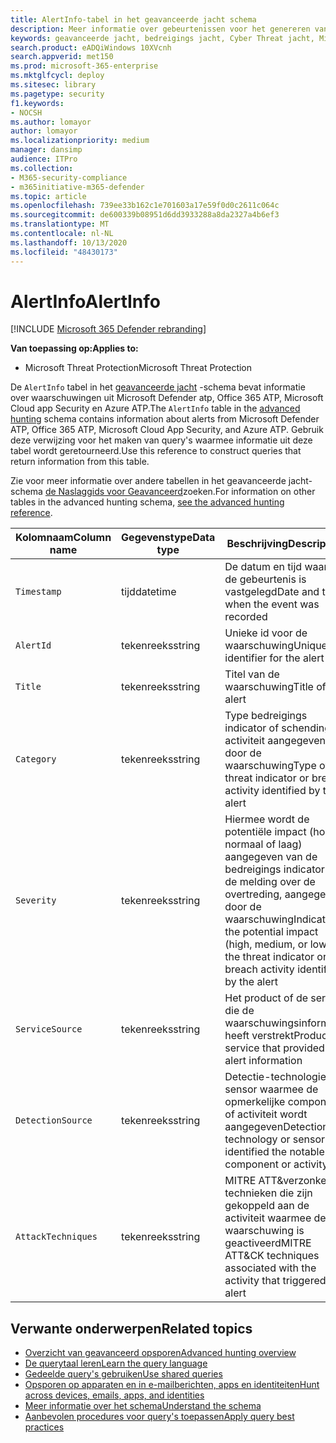 ```yaml
---
title: AlertInfo-tabel in het geavanceerde jacht schema
description: Meer informatie over gebeurtenissen voor het genereren van waarschuwingen in de tabel AlertInfo van het schema geavanceerde jacht
keywords: geavanceerde jacht, bedreigings jacht, Cyber Threat jacht, Microsoft Threat Protection, Microsoft 365, MTP, m365, Search, query, Telemetry, schema Reference, kusto, Table, Column, datatype, Description, AlertInfo, alert,, categorie, Mitre,&ATT, de versie van Microsoft-apps, MDATP, Office 365, MCAS
search.product: eADQiWindows 10XVcnh
search.appverid: met150
ms.prod: microsoft-365-enterprise
ms.mktglfcycl: deploy
ms.sitesec: library
ms.pagetype: security
f1.keywords:
- NOCSH
ms.author: lomayor
author: lomayor
ms.localizationpriority: medium
manager: dansimp
audience: ITPro
ms.collection:
- M365-security-compliance
- m365initiative-m365-defender
ms.topic: article
ms.openlocfilehash: 739ee33b162c1e701603a17e59f0d0c2611c064c
ms.sourcegitcommit: de600339b08951d6dd3933288a8da2327a4b6ef3
ms.translationtype: MT
ms.contentlocale: nl-NL
ms.lasthandoff: 10/13/2020
ms.locfileid: "48430173"
---
```

# <a name="alertinfo"></a><span data-ttu-id="64629-104">AlertInfo</span><span class="sxs-lookup"><span data-stu-id="64629-104">AlertInfo</span></span>

[!INCLUDE [Microsoft 365 Defender rebranding](../includes/microsoft-defender.md)]


<span data-ttu-id="64629-105">**Van toepassing op:**</span><span class="sxs-lookup"><span data-stu-id="64629-105">**Applies to:**</span></span>
- <span data-ttu-id="64629-106">Microsoft Threat Protection</span><span class="sxs-lookup"><span data-stu-id="64629-106">Microsoft Threat Protection</span></span>



<span data-ttu-id="64629-107">De `AlertInfo` tabel in het [geavanceerde jacht](advanced-hunting-overview.md) -schema bevat informatie over waarschuwingen uit Microsoft Defender atp, Office 365 ATP, Microsoft Cloud app Security en Azure ATP.</span><span class="sxs-lookup"><span data-stu-id="64629-107">The `AlertInfo` table in the [advanced hunting](advanced-hunting-overview.md) schema contains information about alerts from Microsoft Defender ATP, Office 365 ATP, Microsoft Cloud App Security, and Azure ATP.</span></span> <span data-ttu-id="64629-108">Gebruik deze verwijzing voor het maken van query's waarmee informatie uit deze tabel wordt geretourneerd.</span><span class="sxs-lookup"><span data-stu-id="64629-108">Use this reference to construct queries that return information from this table.</span></span>

<span data-ttu-id="64629-109">Zie voor meer informatie over andere tabellen in het geavanceerde jacht-schema [de Naslaggids voor Geavanceerd](advanced-hunting-schema-tables.md)zoeken.</span><span class="sxs-lookup"><span data-stu-id="64629-109">For information on other tables in the advanced hunting schema, [see the advanced hunting reference](advanced-hunting-schema-tables.md).</span></span>

| <span data-ttu-id="64629-110">Kolomnaam</span><span class="sxs-lookup"><span data-stu-id="64629-110">Column name</span></span> | <span data-ttu-id="64629-111">Gegevenstype</span><span class="sxs-lookup"><span data-stu-id="64629-111">Data type</span></span> | <span data-ttu-id="64629-112">Beschrijving</span><span class="sxs-lookup"><span data-stu-id="64629-112">Description</span></span> |
|-------------|-----------|-------------|
| `Timestamp` | <span data-ttu-id="64629-113">tijd</span><span class="sxs-lookup"><span data-stu-id="64629-113">datetime</span></span> | <span data-ttu-id="64629-114">De datum en tijd waarop de gebeurtenis is vastgelegd</span><span class="sxs-lookup"><span data-stu-id="64629-114">Date and time when the event was recorded</span></span> |
| `AlertId` | <span data-ttu-id="64629-115">tekenreeks</span><span class="sxs-lookup"><span data-stu-id="64629-115">string</span></span> | <span data-ttu-id="64629-116">Unieke id voor de waarschuwing</span><span class="sxs-lookup"><span data-stu-id="64629-116">Unique identifier for the alert</span></span> |
| `Title` | <span data-ttu-id="64629-117">tekenreeks</span><span class="sxs-lookup"><span data-stu-id="64629-117">string</span></span> | <span data-ttu-id="64629-118">Titel van de waarschuwing</span><span class="sxs-lookup"><span data-stu-id="64629-118">Title of the alert</span></span> |
| `Category` | <span data-ttu-id="64629-119">tekenreeks</span><span class="sxs-lookup"><span data-stu-id="64629-119">string</span></span> | <span data-ttu-id="64629-120">Type bedreigings indicator of schendings activiteit aangegeven door de waarschuwing</span><span class="sxs-lookup"><span data-stu-id="64629-120">Type of threat indicator or breach activity identified by the alert</span></span> |
| `Severity` | <span data-ttu-id="64629-121">tekenreeks</span><span class="sxs-lookup"><span data-stu-id="64629-121">string</span></span> | <span data-ttu-id="64629-122">Hiermee wordt de potentiële impact (hoog, normaal of laag) aangegeven van de bedreigings indicator of de melding over de overtreding, aangegeven door de waarschuwing</span><span class="sxs-lookup"><span data-stu-id="64629-122">Indicates the potential impact (high, medium, or low) of the threat indicator or breach activity identified by the alert</span></span> |
| `ServiceSource` | <span data-ttu-id="64629-123">tekenreeks</span><span class="sxs-lookup"><span data-stu-id="64629-123">string</span></span> | <span data-ttu-id="64629-124">Het product of de service die de waarschuwingsinformatie heeft verstrekt</span><span class="sxs-lookup"><span data-stu-id="64629-124">Product or service that provided the alert information</span></span> |
| `DetectionSource` | <span data-ttu-id="64629-125">tekenreeks</span><span class="sxs-lookup"><span data-stu-id="64629-125">string</span></span> | <span data-ttu-id="64629-126">Detectie-technologie of-sensor waarmee de opmerkelijke component of activiteit wordt aangegeven</span><span class="sxs-lookup"><span data-stu-id="64629-126">Detection technology or sensor that identified the notable component or activity</span></span> |
| `AttackTechniques` | <span data-ttu-id="64629-127">tekenreeks</span><span class="sxs-lookup"><span data-stu-id="64629-127">string</span></span> | <span data-ttu-id="64629-128">MITRE ATT&verzonken technieken die zijn gekoppeld aan de activiteit waarmee de waarschuwing is geactiveerd</span><span class="sxs-lookup"><span data-stu-id="64629-128">MITRE ATT&CK techniques associated with the activity that triggered the alert</span></span> |

## <a name="related-topics"></a><span data-ttu-id="64629-129">Verwante onderwerpen</span><span class="sxs-lookup"><span data-stu-id="64629-129">Related topics</span></span>
- [<span data-ttu-id="64629-130">Overzicht van geavanceerd opsporen</span><span class="sxs-lookup"><span data-stu-id="64629-130">Advanced hunting overview</span></span>](advanced-hunting-overview.md)
- [<span data-ttu-id="64629-131">De querytaal leren</span><span class="sxs-lookup"><span data-stu-id="64629-131">Learn the query language</span></span>](advanced-hunting-query-language.md)
- [<span data-ttu-id="64629-132">Gedeelde query's gebruiken</span><span class="sxs-lookup"><span data-stu-id="64629-132">Use shared queries</span></span>](advanced-hunting-shared-queries.md)
- [<span data-ttu-id="64629-133">Opsporen op apparaten en in e-mailberichten, apps en identiteiten</span><span class="sxs-lookup"><span data-stu-id="64629-133">Hunt across devices, emails, apps, and identities</span></span>](advanced-hunting-query-emails-devices.md)
- [<span data-ttu-id="64629-134">Meer informatie over het schema</span><span class="sxs-lookup"><span data-stu-id="64629-134">Understand the schema</span></span>](advanced-hunting-schema-tables.md)
- [<span data-ttu-id="64629-135">Aanbevolen procedures voor query's toepassen</span><span class="sxs-lookup"><span data-stu-id="64629-135">Apply query best practices</span></span>](advanced-hunting-best-practices.md)
